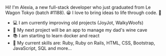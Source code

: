 Hi! I'm Alexia, a new full-stack developer who just graduated from Le Wagon Tokyo (batch #1188). 😀
I love to bring ideas to life through code. 💫

- 💻 I am currently improving old projects (JoyJot, WalkyWoofs)
- 🍷 My next project will be an app to manage my dad's wine cave
- 📚 I am starting to learn docker and react
- 🌟 My current skills are: Ruby, Ruby on Rails, HTML, CSS, Bootstrap, JavaScript, SQL and more...
  
